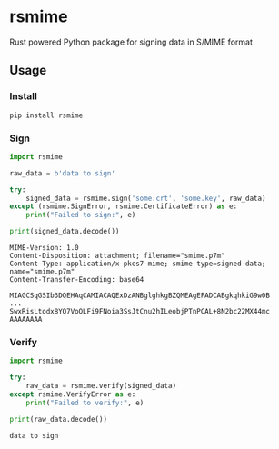 # rsmime

Rust powered Python package for signing data in S/MIME format

## Usage

### Install
```
pip install rsmime
```

### Sign
```py
import rsmime

raw_data = b'data to sign'

try:
    signed_data = rsmime.sign('some.crt', 'some.key', raw_data)
except (rsmime.SignError, rsmime.CertificateError) as e:
    print("Failed to sign:", e)

print(signed_data.decode())
```

```
MIME-Version: 1.0
Content-Disposition: attachment; filename="smime.p7m"
Content-Type: application/x-pkcs7-mime; smime-type=signed-data; name="smime.p7m"
Content-Transfer-Encoding: base64

MIAGCSqGSIb3DQEHAqCAMIACAQExDzANBglghkgBZQMEAgEFADCABgkqhkiG9w0B
...
SwxRisLtodx8YQ7VoOLFi9FNoia3SsJtCnu2hILeobjPTnPCAL+8N2bc22MX44mc
AAAAAAAA
```

### Verify
```py
import rsmime

try:
    raw_data = rsmime.verify(signed_data)
except rsmime.VerifyError as e:
    print("Failed to verify:", e)

print(raw_data.decode())
```

```
data to sign
```